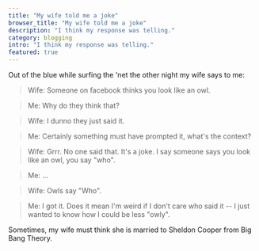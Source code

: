 ```yaml
---
title: "My wife told me a joke"
browser_title: "My wife told me a joke"
description: "I think my response was telling."
category: blogging
intro: "I think my response was telling."
featured: true
---
```

Out of the blue while surfing the 'net the other night my wife says to me:

> Wife: Someone on facebook thinks you look like an owl.

> Me: Why do they think that?

> Wife: I dunno they just said it.

> Me: Certainly something must have prompted it, what's the context?

> Wife: Grrr. No one said that. It's a joke. I say someone says you look like an owl,
> you say "who".

> Me: ...

> Wife: Owls say "Who".

> Me: I got it. Does it mean I'm weird if I don't care who said it -- I just
> wanted to know how I could be less "owly".

Sometimes, my wife must think she is married to Sheldon Cooper from Big Bang Theory.

